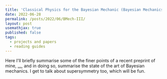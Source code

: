 ```yaml
---
title: 'Classical Physics for the Bayesian Mechanic (Bayesian Mechanics III)'
date: 2022-06-28
permalink: /posts/2022/06/BMech-III/
layout: post
usemathjax: true
published: false
tags:
  - projects and papers
  - reading guides
---
```


Here I'll briefly summarise some of the finer points of a recent preprint of mine, [...](...), and in doing so, summarise the state of the art of Bayesian mechanics. I get to talk about supersymmetry too, which will be fun.


